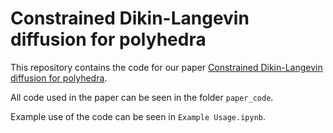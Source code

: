 # Constrained Dikin-Langevin diffusion for polyhedra

This repository contains the code for our paper [Constrained Dikin-Langevin diffusion for polyhedra](https://arxiv.org/abs/2510.04582).

All code used in the paper can be seen in the folder `paper_code`.

Example use of the code can be seen in `Example Usage.ipynb`.
